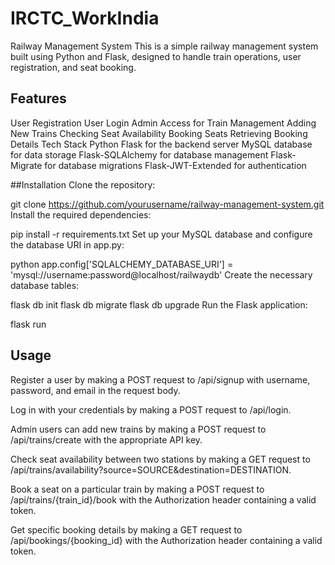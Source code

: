 # IRCTC_WorkIndia

Railway Management System
This is a simple railway management system built using Python and Flask, designed to handle train operations, user registration, and seat booking.

## Features
User Registration
User Login
Admin Access for Train Management
Adding New Trains
Checking Seat Availability
Booking Seats
Retrieving Booking Details
Tech Stack
Python Flask for the backend server
MySQL database for data storage
Flask-SQLAlchemy for database management
Flask-Migrate for database migrations
Flask-JWT-Extended for authentication

##Installation
Clone the repository:

git clone https://github.com/yourusername/railway-management-system.git
Install the required dependencies:

pip install -r requirements.txt
Set up your MySQL database and configure the database URI in app.py:

python
app.config['SQLALCHEMY_DATABASE_URI'] = 'mysql://username:password@localhost/railwaydb'
Create the necessary database tables:

flask db init
flask db migrate
flask db upgrade
Run the Flask application:

flask run

## Usage
Register a user by making a POST request to /api/signup with username, password, and email in the request body.

Log in with your credentials by making a POST request to /api/login.

Admin users can add new trains by making a POST request to /api/trains/create with the appropriate API key.

Check seat availability between two stations by making a GET request to /api/trains/availability?source=SOURCE&destination=DESTINATION.

Book a seat on a particular train by making a POST request to /api/trains/{train_id}/book with the Authorization header containing a valid token.

Get specific booking details by making a GET request to /api/bookings/{booking_id} with the Authorization header containing a valid token.
